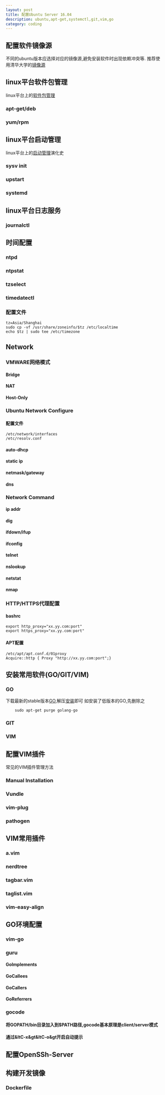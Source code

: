 ```yaml
---
layout: post
title: 配置Ubuntu Server 16.04 
description: ubuntu,apt-get,systemctl,git,vim,go 
category: coding
---
```


## 配置软件镜像源
  不同的ubuntu版本应选择对应的镜像源,避免安装软件时出现依赖冲突等.
  推荐使用清华大学的[镜像源](https://mirror.tuna.tsinghua.edu.cn/help/ubuntu/) 

## linux平台软件包管理
  linux平台上的[软件包管理](https://www.ibm.com/developerworks/cn/linux/l-cn-rpmdpkg/)
### apt-get/deb

### yum/rpm

## linux平台启动管理

linux平台上的[启动管理](https://coolshell.cn/articles/17998.html)演化史

### sysv init

### upstart

### systemd

## linux平台日志服务

### journalctl

## 时间配置

### ntpd

### ntpstat

### tzselect

### timedatectl

### 配置文件
```
tz=Asia/Shanghai
sudo cp -vf /usr/share/zoneinfo/$tz /etc/localtime
echo $tz | sudo tee /etc/timezone
```

## Network

### VMWARE网络模式

#### Bridge

#### NAT

#### Host-Only

### Ubuntu Network Configure

#### 配置文件

```
/etc/network/interfaces
/etc/resolv.conf
```

#### auto-dhcp

#### static ip 

#### netmask/gateway

#### dns

### Network Command

#### ip addr

#### dig

#### ifdown/ifup

#### ifconfig

#### telnet

#### nslookup

#### netstat

#### nmap

### HTTP/HTTPS代理配置

#### bashrc

```
export http_proxy="xx.yy.com:port"
export https_proxy="xx.yy.com:port"
```

#### APT配置

```
/etc/apt/apt.conf.d/01proxy
Acquire::http { Proxy "http://xx.yy.com:port";}
```


## 安装常用软件(GO/GIT/VIM) 

### GO
   下载最新的stable版本[GO](https://golang.org/dl/),解压[安装](https://golang.org/doc/install?download=go1.10.linux-amd64.tar.gz)即可
   如安装了低版本的GO,先删除之

```
	sudo apt-get purge golang-go
```
### GIT

### VIM

## 配置VIM插件
 常见的VIM插件管理方法

### Manual Installation

### Vundle

### vim-plug

### pathogen

## VIM常用插件

### a.vim

### nerdtree 

### tagbar.vim

### taglist.vim

### vim-easy-align

## GO环境配置

### vim-go 

### guru

#### GoImplements
 
#### GoCallees

#### GoCallers

#### GoReferrers

### gocode

#### 将GOPATH/bin目录加入到$PATH路径,gocode基本原理是client/server模式

#### 通过&ltC-x&gt&ltC-o&gt开启自动提示


## 配置OpenSSh-Server


## 构建开发镜像

### Dockerfile
